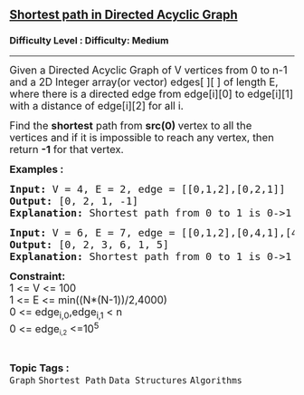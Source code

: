 <h2><a href="https://www.geeksforgeeks.org/problems/shortest-path-in-undirected-graph/1?utm_source=youtube&utm_medium=collab_striver_ytdescription&utm_campaign=shortest-path-in-undirected-graph">Shortest path in Directed Acyclic Graph</a></h2><h3>Difficulty Level : Difficulty: Medium</h3><hr><div class="problems_problem_content__Xm_eO"><p><span style="font-size: 18px;">Given a Directed Acyclic Graph of V vertices from 0 to n-1 and a 2D Integer array(or vector) edges[ ][ ] of length E, where there is a directed edge from edge[i][0] to edge[i][1] with a distance of edge[i][2] for all i.</span></p>
<p><span style="font-size: 18px;">Find the <strong>shortest</strong> path from <strong>src(0) </strong>vertex&nbsp;to all the vertices&nbsp;and if it is impossible to reach any vertex, then return&nbsp;<strong>-1</strong> for that vertex.</span></p>
<p><strong><span style="font-size: 18px;">Examples :<br></span></strong></p>
<pre><span style="font-size: 18px;"><strong>Input: </strong>V = 4, E = 2, edge = [[0,1,2],[0,2,1]]
<strong>Output: </strong>[0, 2, 1, -1]<br></span><strong><span style="font-size: 18px;">Explanation: </span></strong><span style="font-size: 18px;">Shortest path from 0 to 1 is 0-&gt;1 with edge weight 2.</span><span style="font-size: 18px;"> Shortest path from 0 to 2 is 0-&gt;2 with edge weight 1. There is no way we can reach 3, so it's -1 for 3.</span></pre>
<pre><span style="font-size: 18px;"><strong>Input: </strong>V = 6, E = 7, edge = [[0,1,2],[0,4,1],[4,5,4],[4,2,2],[1,2,3],[2,3,6],[5,3,1]]
<strong>Output: </strong>[0, 2, 3, 6, 1, 5]<br></span><strong><span style="font-size: 18px;">Explanation: </span></strong><span style="font-size: 18px;">Shortest path from 0 to 1 is 0-&gt;1 with edge weight 2.</span><span style="font-size: 18px;"> Shortest path from 0 to 2 is 0-&gt;4-&gt;2 with edge weight 1+2=3. Shortest path from 0 to 3 is 0-&gt;4-&gt;5-&gt;3 with edge weight 1+4+1=6. Shortest path from 0 to 4 is 0-&gt;4 with edge weight 1.Shortest path from 0 to 5 is 0-&gt;4-&gt;5 with edge weight 1+4=5.</span></pre>
<p><span style="font-size: 18px;"><strong>Constraint:<br></strong></span><span style="font-size: 18px;">1 &lt;= V &lt;= 100<br>1 &lt;= E &lt;= min((N*(N-1))/2,4000)<br></span><span style="font-size: 18px;">0 &lt;= edge<sub>i,0</sub>,edge<sub>i,1</sub>&nbsp;&lt;&nbsp;n<br>0 &lt;=&nbsp;</span><span style="font-size: 18px;">edge</span><sub>i,2</sub><span style="font-size: 18px;">&nbsp;&lt;=10<sup>5</sup></span></p></div><br><p><span style=font-size:18px><strong>Topic Tags : </strong><br><code>Graph</code>&nbsp;<code>Shortest Path</code>&nbsp;<code>Data Structures</code>&nbsp;<code>Algorithms</code>&nbsp;